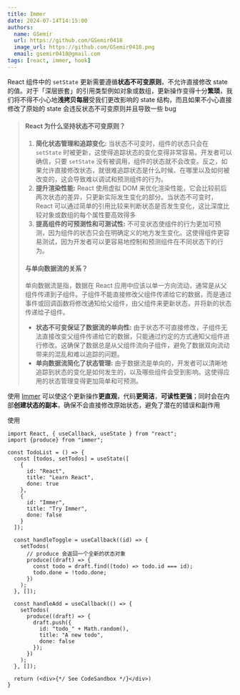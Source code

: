 ```yaml
---
title: Immer
date: 2024-07-14T14:15:00
authors:
  name: GSemir
  url: https://github.com/GSemir0418
  image_url: https://github.com/GSemir0418.png
  email: gsemir0418@gmail.com
tags: [react, immer, hook]
---
```


React 组件中的 `setState` 更新需要遵循**状态不可变原则**，不允许直接修改 state 的值。对于「深层嵌套」的引用类型例如对象或数组，更新操作变得十分**繁琐**，我们将不得不小心地**浅拷贝每层**受我们更改影响的 state 结构，而且如果不小心直接修改了原始的 state 会违反状态不可变原则并且导致一些 bug

>#### React 为什么坚持状态不可变原则？
>
>1. **简化状态管理和追踪变化:** 当状态不可变时，组件的状态只会在 `setState` 时被更新，这使得追踪状态的变化变得非常容易。开发者可以确信，只要 `setState` 没有被调用，组件的状态就不会改变。反之，如果允许直接修改状态，就很难追踪状态是什么时候、在哪里以及如何被改变的，这会导致难以调试和预测组件的行为。
>2. **提升渲染性能:** React 使用虚拟 DOM 来优化渲染性能，它会比较前后两次状态的差异，只更新实际发生变化的部分。当状态不可变时，React 可以通过简单的引用比较来判断状态是否发生变化，这比深度比较对象或数组的每个属性要高效得多
>3. **提高组件的可预测性和可测试性:** 不可变状态使组件的行为更加可预测，因为组件的状态只会在明确定义的地方发生变化。这使得组件更容易测试，因为开发者可以更容易地控制和预测组件在不同状态下的行为。
>
>#### 与单向数据流的关系？
>
>单向数据流是指，数据在 React 应用中应该以单一方向流动，通常是从父组件传递到子组件。子组件不能直接修改父组件传递给它的数据，而是通过事件或回调函数将修改通知给父组件，由父组件来更新状态，并将新的状态传递给子组件。
>
>- **状态不可变保证了数据流的单向性:** 由于状态不可直接修改，子组件无法直接改变父组件传递给它的数据，只能通过约定的方式通知父组件进行修改。这确保了数据总是从父组件流向子组件，避免了数据双向流动带来的混乱和难以追踪的问题。
>- **单向数据流简化了状态管理:** 由于数据流是单向的，开发者可以清晰地追踪到状态的变化是如何发生的，以及哪些组件会受到影响。这使得应用的状态管理变得更加简单和可预测。

使用 [Immer](https://immerjs.github.io/immer/zh-CN/example-setstate) 可以使这个更新操作**更直观**，代码**更简洁**，**可读性更强**；同时会在内部**创建状态的副本**，确保不会直接修改原始状态，避免了潜在的错误和副作用

使用

```tsx
import React, { useCallback, useState } from "react";
import {produce} from "immer";

const TodoList = () => {
  const [todos, setTodos] = useState([
    {
      id: "React",
      title: "Learn React",
      done: true
    },
    {
      id: "Immer",
      title: "Try Immer",
      done: false
    }
  ]);

  const handleToggle = useCallback((id) => {
    setTodos(
      // produce 会返回一个全新的状态对象
      produce((draft) => {
        const todo = draft.find((todo) => todo.id === id);
        todo.done = !todo.done;
      })
    );
  }, []);

  const handleAdd = useCallback(() => {
    setTodos(
      produce((draft) => {
        draft.push({
          id: "todo_" + Math.random(),
          title: "A new todo",
          done: false
        });
      })
    );
  }, []);

  return (<div>{*/ See CodeSandbox */}</div>)
}
```

